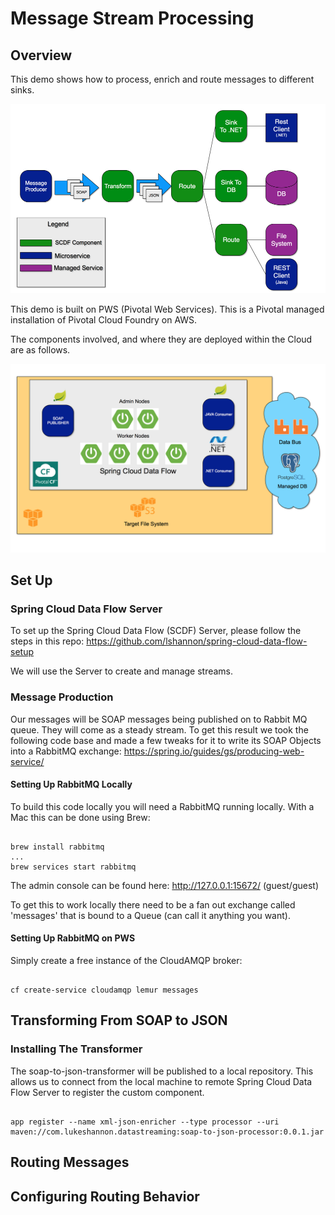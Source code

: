 # Message Stream Processing

## Overview

This demo shows how to process, enrich and route messages to different sinks.

![alt text](dataflow.png "Flow Of Data")

This demo is built on PWS (Pivotal Web Services). This is a Pivotal managed installation of Pivotal Cloud Foundry on AWS.

The components involved, and where they are deployed within the Cloud are as follows.

![alt text](components.png "Components")

## Set Up

### Spring Cloud Data Flow Server
To set up the Spring Cloud Data Flow (SCDF) Server, please follow the steps in this repo:
https://github.com/lshannon/spring-cloud-data-flow-setup

We will use the Server to create and manage streams.

### Message Production

Our messages will be SOAP messages being published on to Rabbit MQ queue. They will come as a steady stream. To get this result we took the following code base and made a few tweaks for it to write its SOAP Objects into a RabbitMQ exchange:
https://spring.io/guides/gs/producing-web-service/

#### Setting Up RabbitMQ Locally

To build this code locally you will need a RabbitMQ running locally. With a Mac this can be done using Brew:

```shell

brew install rabbitmq
...
brew services start rabbitmq

```
The admin console can be found here:
http://127.0.0.1:15672/
(guest/guest)

To get this to work locally there need to be a fan out exchange called 'messages' that is bound to a Queue (can call it anything you want).

#### Setting Up RabbitMQ on PWS

Simply create a free instance of the CloudAMQP broker:

```shell

cf create-service cloudamqp lemur messages

```


## Transforming From SOAP to JSON

### Installing The Transformer

The soap-to-json-transformer will be published to a local repository. This allows us to connect from the local machine to remote Spring Cloud Data Flow Server to register the custom component.

```shell

app register --name xml-json-enricher --type processor --uri maven://com.lukeshannon.datastreaming:soap-to-json-processor:0.0.1.jar

```
## Routing Messages

## Configuring Routing Behavior


